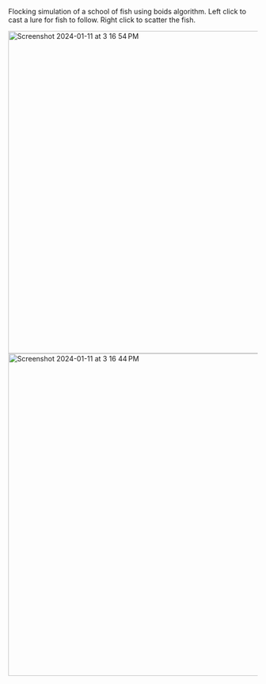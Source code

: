 Flocking simulation of a school of fish using boids algorithm.
Left click to cast a lure for fish to follow. Right click to scatter the fish.

<img width="651" alt="Screenshot 2024-01-11 at 3 16 54 PM" src="https://github.com/sophiaakhavan/FishFlocking/assets/69162712/3af8286f-ddba-4489-b29b-1cec612497cb">

<img width="651" alt="Screenshot 2024-01-11 at 3 16 44 PM" src="https://github.com/sophiaakhavan/FishFlocking/assets/69162712/2c6ea1ef-9aa0-49ba-b561-fb80243ab13e">
